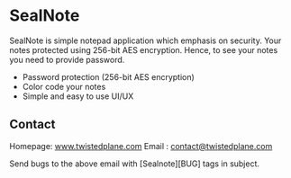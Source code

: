 SealNote
========

SealNote is simple notepad application which emphasis on security. Your notes
protected using 256-bit AES encryption. Hence, to see your notes you need to
provide password.

* Password protection (256-bit AES encryption)
* Color code your notes
* Simple and easy to use UI/UX

Contact
-------

Homepage: www.twistedplane.com
Email   : contact@twistedplane.com

Send bugs to the above email with [Sealnote][BUG] tags in subject.

